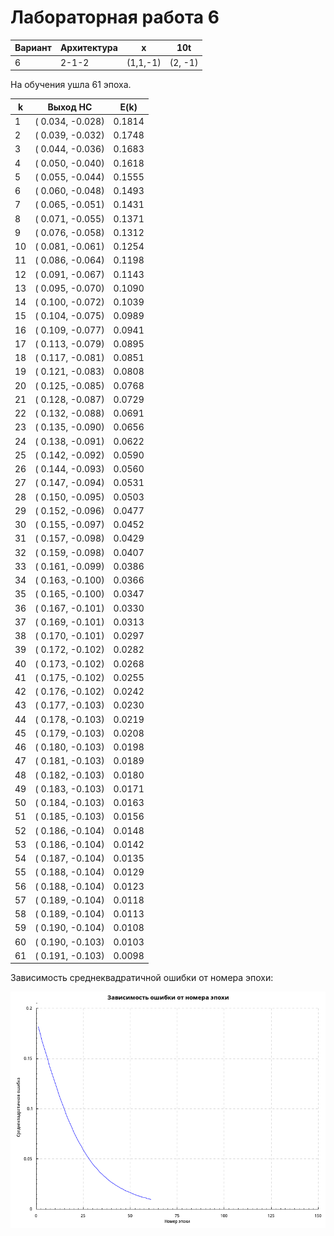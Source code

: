 # Лабораторная работа 6

| Вариант | Архитектура | x        | 10t     |
|---------|-------------|----------|---------|
| 6       | 2-1-2       | (1,1,-1) | (2, -1) |

На обучения ушла 61 эпоха.

|k|Выход НС|E(k)|
|--|-----|---|
|   1| ( 0.034, -0.028) |0.1814|
|   2| ( 0.039, -0.032) |0.1748|
|   3| ( 0.044, -0.036) |0.1683|
|   4| ( 0.050, -0.040) |0.1618|
|   5| ( 0.055, -0.044) |0.1555|
|   6| ( 0.060, -0.048) |0.1493|
|   7| ( 0.065, -0.051) |0.1431|
|   8| ( 0.071, -0.055) |0.1371|
|   9| ( 0.076, -0.058) |0.1312|
|  10| ( 0.081, -0.061) |0.1254|
|  11| ( 0.086, -0.064) |0.1198|
|  12| ( 0.091, -0.067) |0.1143|
|  13| ( 0.095, -0.070) |0.1090|
|  14| ( 0.100, -0.072) |0.1039|
|  15| ( 0.104, -0.075) |0.0989|
|  16| ( 0.109, -0.077) |0.0941|
|  17| ( 0.113, -0.079) |0.0895|
|  18| ( 0.117, -0.081) |0.0851|
|  19| ( 0.121, -0.083) |0.0808|
|  20| ( 0.125, -0.085) |0.0768|
|  21| ( 0.128, -0.087) |0.0729|
|  22| ( 0.132, -0.088) |0.0691|
|  23| ( 0.135, -0.090) |0.0656|
|  24| ( 0.138, -0.091) |0.0622|
|  25| ( 0.142, -0.092) |0.0590|
|  26| ( 0.144, -0.093) |0.0560|
|  27| ( 0.147, -0.094) |0.0531|
|  28| ( 0.150, -0.095) |0.0503|
|  29| ( 0.152, -0.096) |0.0477|
|  30| ( 0.155, -0.097) |0.0452|
|  31| ( 0.157, -0.098) |0.0429|
|  32| ( 0.159, -0.098) |0.0407|
|  33| ( 0.161, -0.099) |0.0386|
|  34| ( 0.163, -0.100) |0.0366|
|  35| ( 0.165, -0.100) |0.0347|
|  36| ( 0.167, -0.101) |0.0330|
|  37| ( 0.169, -0.101) |0.0313|
|  38| ( 0.170, -0.101) |0.0297|
|  39| ( 0.172, -0.102) |0.0282|
|  40| ( 0.173, -0.102) |0.0268|
|  41| ( 0.175, -0.102) |0.0255|
|  42| ( 0.176, -0.102) |0.0242|
|  43| ( 0.177, -0.103) |0.0230|
|  44| ( 0.178, -0.103) |0.0219|
|  45| ( 0.179, -0.103) |0.0208|
|  46| ( 0.180, -0.103) |0.0198|
|  47| ( 0.181, -0.103) |0.0189|
|  48| ( 0.182, -0.103) |0.0180|
|  49| ( 0.183, -0.103) |0.0171|
|  50| ( 0.184, -0.103) |0.0163|
|  51| ( 0.185, -0.103) |0.0156|
|  52| ( 0.186, -0.104) |0.0148|
|  53| ( 0.186, -0.104) |0.0142|
|  54| ( 0.187, -0.104) |0.0135|
|  55| ( 0.188, -0.104) |0.0129|
|  56| ( 0.188, -0.104) |0.0123|
|  57| ( 0.189, -0.104) |0.0118|
|  58| ( 0.189, -0.104) |0.0113|
|  59| ( 0.190, -0.104) |0.0108|
|  60| ( 0.190, -0.103) |0.0103|
|  61| ( 0.191, -0.103) |0.0098|

Зависимость среднеквадратичной ошибки от номера эпохи:

![plot](images/plot.png)
